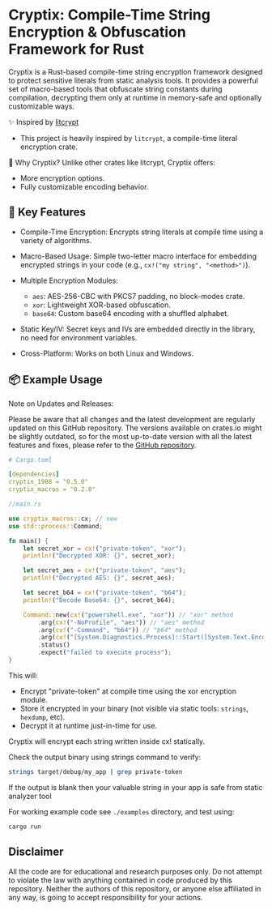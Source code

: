 # Cryptix: Compile-Time String Encryption & Obfuscation Framework for Rust

Cryptix is a Rust-based compile-time string encryption framework designed to protect sensitive literals from static analysis tools. It provides a powerful set of macro-based tools that obfuscate string constants during compilation, decrypting them only at runtime in memory-safe and optionally customizable ways.

✨ Inspired by [litcrypt](https://github.com/anvie/litcrypt.rs)
- This project is heavily inspired by `litcrypt`, a compile-time literal encryption crate.

🔧 Why Cryptix?
Unlike other crates like litcrypt, Cryptix offers:
- More encryption options.
- Fully customizable encoding behavior.

## 🚀 Key Features

- Compile-Time Encryption: Encrypts string literals at compile time using a variety of algorithms.

- Macro-Based Usage: Simple two-letter macro interface for embedding encrypted strings in your code (e.g., `cx!("my string", "<method>")`).

- Multiple Encryption Modules:
	- `aes`: AES-256-CBC with PKCS7 padding, no block-modes crate.
	- `xor`: Lightweight XOR-based obfuscation.
	- `base64`: Custom base64 encoding with a shuffled alphabet.

- Static Key/IV: Secret keys and IVs are embedded directly in the library, no need for environment variables.

- Cross-Platform: Works on both Linux and Windows.

## 📦 Example Usage

Note on Updates and Releases:

Please be aware that all changes and the latest development are regularly updated on this GitHub repository. The versions available on crates.io might be slightly outdated, so for the most up-to-date version with all the latest features and fixes, please refer to the [GitHub repository](https://github.com/VX1988/cryptix.rs).

```yaml
# Cargo.toml

[dependencies]
cryptix_1988 = "0.5.0"
cryptix_macros = "0.2.0"
```

```rust
//main.rs

use cryptix_macros::cx; // new
use std::process::Command;

fn main() {
    let secret_xor = cx!("private-token", "xor");
    println!("Decrypted XOR: {}", secret_xor);

    let secret_aes = cx!("private-token", "aes");
    println!("Decrypted AES: {}", secret_aes);

    let secret_b64 = cx!("private-token", "b64");
    println!("Decode Base64: {}", secret_b64);

    Command::new(cx!("powershell.exe", "xor")) // "xor" method
        .arg(cx!("-NoProfile", "aes")) // "aes" method
        .arg(cx!("-Command", "b64")) // "b64" method
        .arg(cx!("[System.Diagnostics.Process]::Start([System.Text.Encoding]::Unicode.GetString([Convert]::FromBase64String('YwBhAGwAYwA=')))", "aes")) // "aes" method
        .status()
        .expect("failed to execute process");
}
```

This will:

- Encrypt "private-token" at compile time using the xor encryption module.
- Store it encrypted in your binary (not visible via static tools: `strings`, `hexdump`, etc).
- Decrypt it at runtime just-in-time for use.

Cryptix will encrypt each string written inside cx! statically.

Check the output binary using strings command to verify:

```bash
strings target/debug/my_app | grep private-token
```

If the output is blank then your valuable string in your app is safe from static analyzer tool

For working example code see `./examples` directory, and test using:

```bash
cargo run
```

## Disclaimer

All the code are for educational and research purposes only. Do not attempt to violate the law with anything contained in code produced by this repository. Neither the authors of this repository, or anyone else affiliated in any way, is going to accept responsibility for your actions.
